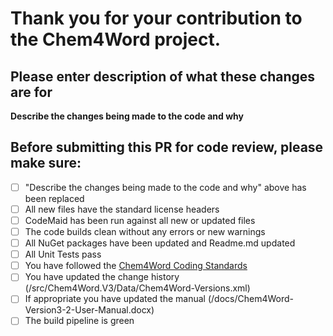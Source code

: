 # Thank you for your contribution to the Chem4Word project.

## Please enter description of what these changes are for
**Describe the changes being made to the code and why**

## Before submitting this PR for code review, please make sure:
- [ ] "Describe the changes being made to the code and why" above has been replaced
- [ ] All new files have the standard license headers
- [ ] CodeMaid has been run against all new or updated files
- [ ] The code builds clean without any errors or new warnings
- [ ] All NuGet packages have been updated and Readme.md updated
- [ ] All Unit Tests pass
- [ ] You have followed the [Chem4Word Coding Standards](https://chem4word.visualstudio.com/C4W-VNext/_wiki/wikis/C4W-VNext.wiki/2/Coding-Standards)
- [ ] You have updated the change history (/src/Chem4Word.V3/Data/Chem4Word-Versions.xml)
- [ ] If appropriate you have updated the manual (/docs/Chem4Word-Version3-2-User-Manual.docx)
- [ ] The build pipeline is green